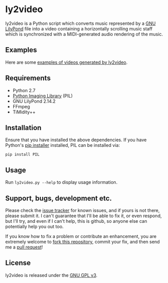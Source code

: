 # ly2video

ly2video is a Python script which converts music represented by a [GNU
LilyPond](http://lilypond.org) file into a video containing a
horizontally scrolling music staff which is synchronized with a
MIDI-generated audio rendering of the music.

## Examples

Here are some [examples of videos generated by ly2video](http://www.youtube.com/playlist?list=PL444F0513202699C4&feature=view_all).

## Requirements

* Python 2.7
* [Python Imaging Library](http://www.pythonware.com/products/pil/) (PIL)
* GNU LilyPond 2.14.2
* FFmpeg
* TiMidity++

## Installation

Ensure that you have installed the above dependencies.  If you have
Python's [pip installer](http://www.pip-installer.org) installed, PIL
can be installed via:

    pip install PIL

## Usage

Run `ly2video.py --help` to display usage information.

## Support, bugs, development etc.

Please check the [issue tracker](https://github.com/aspiers/ly2video/issues)
for known issues, and if yours is not there, please submit it.
I can't guarantee that I'll be able to fix it, or even respond,
but I'll try, and even if I can't help, this is github, so anyone else
can potentially help you out too.

If you know how to fix a problem or contribute an enhancement, you are
extremely welcome to [fork this repository](https://github.com/aspiers/ly2video/fork_select),
commit your fix, and then send me a [pull request](https://help.github.com/articles/using-pull-requests)!

## License

ly2video is released under the [GNU GPL v3](http://www.gnu.org/licenses/gpl.html).
